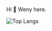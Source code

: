 Hi 👋 Weny here.

![Top Langs](https://github-readme-stats.vercel.app/api/top-langs/?username=WenyXu&layout=compact)
